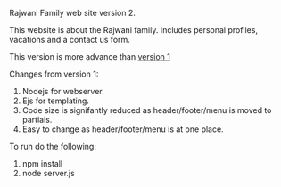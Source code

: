 Rajwani Family web site version 2. 

This website is about the Rajwani family. Includes personal profiles, vacations and a contact us form. 

This version is more advance than [version 1](https://github.com/RuheeRajwani/FamilySite-1 "version 1.")

Changes from version 1:
1. Nodejs for webserver.
2. Ejs for templating.
3. Code size is signifantly reduced as header/footer/menu is moved to partials.
4. Easy to change as header/footer/menu is at one place.

To run do the following:
1. npm install
2. node server.js


